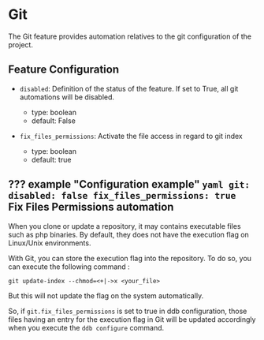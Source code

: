 Git
===

The Git feature provides automation relatives to the git configuration of the project.

Feature Configuration
---

- `disabled`: Definition of the status of the feature. If set to True, all git automations will be disabled.
    - type: boolean
    - default: False
              
- `fix_files_permissions`: Activate the file access in regard to git index 
    - type: boolean
    - default: true

??? example "Configuration example"
    ```yaml
    git:
      disabled: false
      fix_files_permissions: true
    ``` 
Fix Files Permissions automation
---

When you clone or update a repository, it may contains executable files such as php binaries. By default, they does not 
have the execution flag on Linux/Unix environments. 

With Git, you can store the execution flag into the repository. To do so, you can execute the following command : 

```
git update-index --chmod=<+|->x <your_file>
```

But this will not update the flag on the system automatically.

So, if `git.fix_files_permissions` is set to true in ddb configuration, those files having an entry for the execution 
flag in Git will be updated accordingly when you execute the `ddb configure` command. 